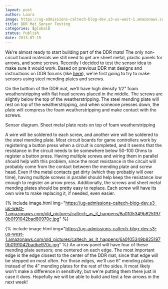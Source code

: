 ```yaml
---
layout: post
author: Laura
image: https://ug-admissions-caltech-blog-dev.s3-us-west-1.amazonaws.com/old_pictures/caltech_as_it_happens/6a0105349b8251970b01901e358778970b.png
title: DDR Mat Sensor Testing 
categories: [global]
status: Publish
date: 2013-07-15
---
```


We're almost ready to start building part of the DDR mats! The only non-circuit board materials we still need to get are sheet metal, plastic panels for arrows, and some screws. Recently I decided to test the sensor idea to make sure it would work. Based on previous DDR mat designs and instructions on DDR forums (like <a href="https://zenius-i-vanisher.com/v5.2/viewthread.php?threadid=3350&amp;page=1" target="_blank">here</a>), we're first going to try to make sensors using steel mending plates and screws.

On the bottom of the DDR mat, we'll have high density 1/2" foam weatherstripping with flat head screws placed in the middle. The screws are slightly below the top of the weatherstripping. The steel mending plate will rest on top of the weatherstripping, and when someone presses down, the plate will compress the foam weatherstripping and make contact with the screws. 

<div class="photo-caption caption-xid-6a0105349b8251970b01901e358778970b" id="caption-xid-6a0105349b8251970b01901e358778970b">Sensor diagram. Sheet metal plate rests on top of foam weatherstripping

A wire will be soldered to each screw, and another wire will be soldered to the steel mending plate. Most circuit boards for game controllers work by registering a button press when a circuit is completed, and it seems that the resistance in the circuit needs to be somewhere below 50-100 Ohms to register a button press. Having multiple screws and wiring them in parallel should help with this problem, since the most resistance in the circuit will probably come from the contact between the mending plate and screw head. Even if the metal contacts get dirty (which they probably will over time), having multiple screws in parallel should help keep the resistance low enough to register an arrow press. Additionally, the screws and sheet metal mending 
plates should be pretty easy to replace. Each screw will have its own wire to make replacing it, if needed, even easier.


{% include image.html img="https://ug-admissions-caltech-blog-dev.s3-us-west-1.amazonaws.com/old_pictures/caltech_as_it_happens/6a0105349b8251970b0191042bad80970c.jpg" %}

{% include image.html img="https://ug-admissions-caltech-blog-dev.s3-us-west-1.amazonaws.com/old_pictures/caltech_as_it_happens/6a0105349b8251970b0191042badbe970c.jpg" %}
An arrow panel will have four of these mending plate sensors; one centered on each edge. The most important edge is the edge closest to the center of the DDR mat, since that edge will be stepped on most often. For those edges, we'll use 6" mending plates instead of the 4" mending plates for the rest of the sides. It most likely won't make a difference in sensitivity, but we're putting them there just in case it does. Hopefully we will be able to build and test a few arrows in the next week!
